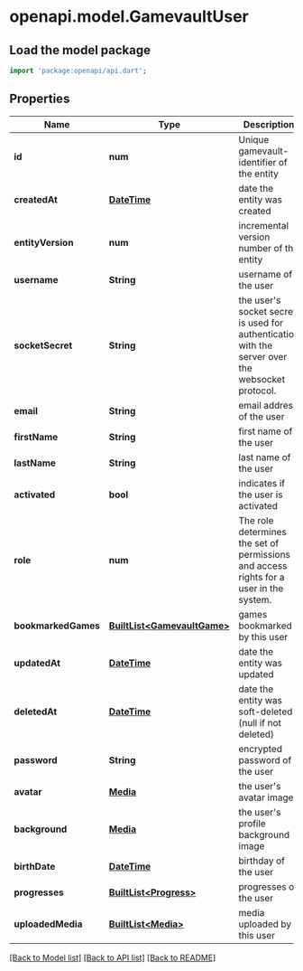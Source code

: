 # openapi.model.GamevaultUser

## Load the model package
```dart
import 'package:openapi/api.dart';
```

## Properties
Name | Type | Description | Notes
------------ | ------------- | ------------- | -------------
**id** | **num** | Unique gamevault-identifier of the entity | 
**createdAt** | [**DateTime**](DateTime.md) | date the entity was created | 
**entityVersion** | **num** | incremental version number of the entity | 
**username** | **String** | username of the user | 
**socketSecret** | **String** | the user's socket secret is used for authentication with the server over the websocket protocol. | 
**email** | **String** | email address of the user | 
**firstName** | **String** | first name of the user | 
**lastName** | **String** | last name of the user | 
**activated** | **bool** | indicates if the user is activated | 
**role** | **num** | The role determines the set of permissions and access rights for a user in the system. | 
**bookmarkedGames** | [**BuiltList&lt;GamevaultGame&gt;**](GamevaultGame.md) | games bookmarked by this user | 
**updatedAt** | [**DateTime**](DateTime.md) | date the entity was updated | [optional] 
**deletedAt** | [**DateTime**](DateTime.md) | date the entity was soft-deleted (null if not deleted) | [optional] 
**password** | **String** | encrypted password of the user | [optional] 
**avatar** | [**Media**](Media.md) | the user's avatar image | [optional] 
**background** | [**Media**](Media.md) | the user's profile background image | [optional] 
**birthDate** | [**DateTime**](DateTime.md) | birthday of the user | [optional] 
**progresses** | [**BuiltList&lt;Progress&gt;**](Progress.md) | progresses of the user | [optional] 
**uploadedMedia** | [**BuiltList&lt;Media&gt;**](Media.md) | media uploaded by this user | [optional] 

[[Back to Model list]](../README.md#documentation-for-models) [[Back to API list]](../README.md#documentation-for-api-endpoints) [[Back to README]](../README.md)


